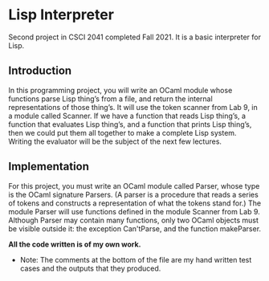 # Lisp Interpreter
Second project in CSCI 2041 completed Fall 2021. It is a basic interpreter for Lisp.

## Introduction
In this programming project, you will write an OCaml module whose functions parse Lisp thing’s from a file, and return the internal representations of those thing’s. It will use the token scanner from Lab 9, in a module called Scanner. If we have a function that reads Lisp thing’s, a function that evaluates Lisp thing’s, and a function that prints Lisp thing’s, then we could put them all together to make a complete Lisp system. Writing the evaluator will be the subject of the next few lectures.

## Implementation
For this project, you must write an OCaml module called Parser, whose type is the OCaml signature Parsers. (A parser is a procedure that reads a series of tokens and constructs a representation of what the tokens stand for.) The module Parser will use functions defined in the module Scanner from Lab 9. Although Parser may contain many functions, only two OCaml objects must be visible outside it: the exception Can'tParse, and the function makeParser.

**All the code written is of my own work.**

 - Note: The comments at the bottom of the file are my hand written test cases and the outputs that they produced.
